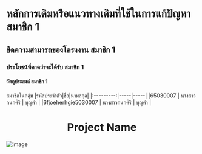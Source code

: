 #	หลักการเดิมหรือแนวทางเดิมที่ใช้ในการแก้ปัญหา	สมาชิก 1
##	ขีดความสามารถของโครงงาน	สมาชิก 1
###	ประโยชน์ที่คาดว่าจะได้รับ	สมาชิก 1
####	วัตถุประสงค์	สมาชิก 1

สมาชิกในกลุ่ม
|รหัสประจำตัว|ชื่อ|นามสกุล|
|:---------:|-----|-----|
|65030007  |  นางสาวกนกศิริ  |  บุญคำ |
|6fjoeherhgie5030007  |  นางสาวกนกศิริ  |  บุญคำ |

<H1 align = center>Project Name </H1>


![image](https://github.com/koson/Computer-Laboratoty-I-Year-2566/assets/567256/abc8d99a-7f9d-439e-be44-afe92816d392)
  
